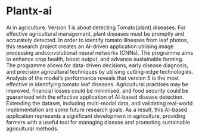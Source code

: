 # Plantx-ai
Ai in agriculture. Version 1 is about detecting Tomato(plant) diseases.
For effective agricultural management, plant diseases must be promptly and accurately detected. In order to identify tomato illnesses from leaf photos, this research project
creates an AI-driven application utilising image processing andconvolutional neural networks (CNNs). The programme aims to enhance crop health, boost output, and advance 
sustainable farming. The programme allows for data-driven decisions, early disease diagnosis, and precision agricultural techniques by utilising cutting-edge technologies.
Analysis of the model’s performance reveals that version 5 is the most effective in identifying tomato leaf diseases. Agricultural practises may be improved, financial losses
could be minimised, and food security could be guaranteed with the effective application of AI-based disease detection. Extending the dataset, including multi-modal data, and
validating real-world implementation are some future research goals. As a result, this AI-based application represents a significant development in agriculture, providing 
farmers with a useful tool for managing disease and promoting sustainable agricultural methods.
